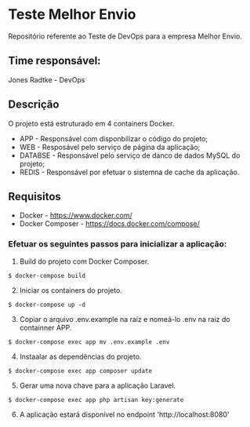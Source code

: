# Teste Melhor Envio

Repositório referente ao Teste de DevOps para a empresa Melhor Envio.

## Time responsável:

Jones Radtke - DevOps

## Descrição

O projeto está estruturado em 4 containers Docker.

* APP - Responsável com disponbilizar o código do projeto;
* WEB - Resposável pelo serviço de página da aplicação; 
* DATABSE - Responsável pelo serviço de danco de dados MySQL do projeto;
* REDIS - Responsável por efetuar o sistemna de cache da aplicação.


## Requisitos

* Docker - https://www.docker.com/
* Docker Composer - https://docs.docker.com/compose/

### Efetuar os seguintes passos para inicializar a aplicação:

1. Build do projeto com Docker Composer.

`$ docker-compose build`

2. Iniciar os containers do projeto.

`$ docker-compose up -d`

3. Copiar o arquivo .env.example na raíz e nomeá-lo .env na raiz do containner APP.

`$ docker-compose exec app mv .env.example .env`

4. Instaalar as dependências do projeto.

`$ docker-compose exec app composer update`

5. Gerar uma nova chave para a aplicação Laravel.

`$ docker-compose exec app php artisan key:generate `

6. A aplicação estará disponível no endpoint
 'http://localhost:8080'

